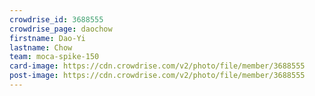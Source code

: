 ```yaml
---
crowdrise_id: 3688555
crowdrise_page: daochow
firstname: Dao-Yi
lastname: Chow
team: moca-spike-150
card-image: https://cdn.crowdrise.com/v2/photo/file/member/3688555
post-image: https://cdn.crowdrise.com/v2/photo/file/member/3688555
---
```

